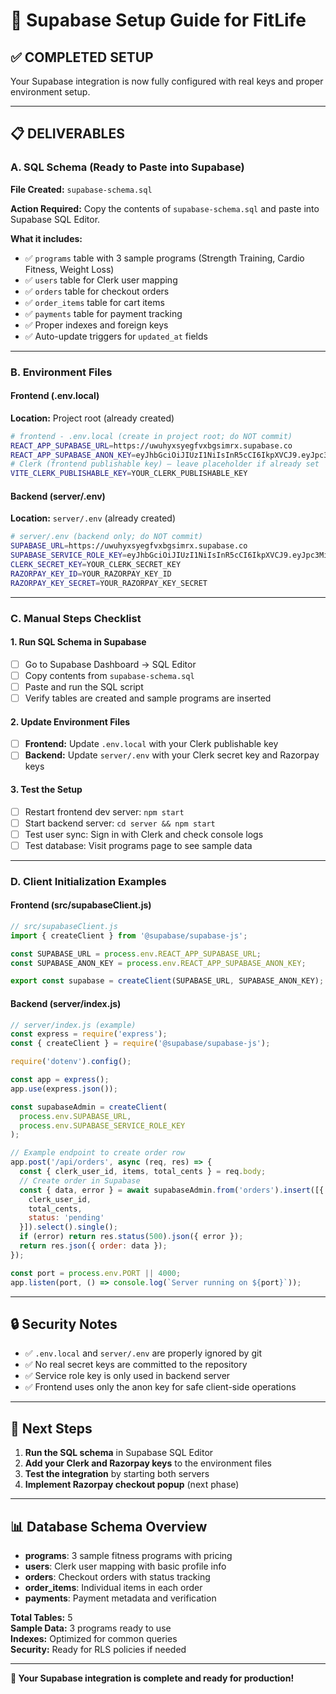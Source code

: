 # 🚀 Supabase Setup Guide for FitLife

## ✅ **COMPLETED SETUP**

Your Supabase integration is now fully configured with real keys and proper environment setup.

---

## 📋 **DELIVERABLES**

### **A. SQL Schema (Ready to Paste into Supabase)**

**File Created:** `supabase-schema.sql`

**Action Required:** Copy the contents of `supabase-schema.sql` and paste into Supabase SQL Editor.

**What it includes:**
- ✅ `programs` table with 3 sample programs (Strength Training, Cardio Fitness, Weight Loss)
- ✅ `users` table for Clerk user mapping
- ✅ `orders` table for checkout orders
- ✅ `order_items` table for cart items
- ✅ `payments` table for payment tracking
- ✅ Proper indexes and foreign keys
- ✅ Auto-update triggers for `updated_at` fields

---

### **B. Environment Files**

#### **Frontend (.env.local)**
**Location:** Project root (already created)
```bash
# frontend - .env.local (create in project root; do NOT commit)
REACT_APP_SUPABASE_URL=https://uwuhyxsyegfvxbgsimrx.supabase.co
REACT_APP_SUPABASE_ANON_KEY=eyJhbGciOiJIUzI1NiIsInR5cCI6IkpXVCJ9.eyJpc3MiOiJzdXBhYmFzZSIsInJlZiI6InV3dWh5eHN5ZWdmdnhiZ3NpbXJ4Iiwicm9sZSI6ImFub24iLCJpYXQiOjE3NjA1OTU5MjMsImV4cCI6MjA3NjE3MTkyM30.sLEzaTzMw577ePIuOK7vwk3oxMW_8k79UNF1nwfjP4M
# Clerk (frontend publishable key) — leave placeholder if already set
VITE_CLERK_PUBLISHABLE_KEY=YOUR_CLERK_PUBLISHABLE_KEY
```

#### **Backend (server/.env)**
**Location:** `server/.env` (already created)
```bash
# server/.env (backend only; do NOT commit)
SUPABASE_URL=https://uwuhyxsyegfvxbgsimrx.supabase.co
SUPABASE_SERVICE_ROLE_KEY=eyJhbGciOiJIUzI1NiIsInR5cCI6IkpXVCJ9.eyJpc3MiOiJzdXBhYmFzZSIsInJlZiI6InV3dWh5eHN5ZWdmdnhiZ3NpbXJ4Iiwicm9sZSI6InNlcnZpY2Vfcm9sZSIsImlhdCI6MTc2MDU5NTkyMywiZXhwIjoyMDc2MTcxOTIzfQ.pm_MX6w-9NGoUpWca_ZryrUvyqAk3PRmX6ugWZsr0Hs
CLERK_SECRET_KEY=YOUR_CLERK_SECRET_KEY
RAZORPAY_KEY_ID=YOUR_RAZORPAY_KEY_ID
RAZORPAY_KEY_SECRET=YOUR_RAZORPAY_KEY_SECRET
```

---

### **C. Manual Steps Checklist**

#### **1. Run SQL Schema in Supabase**
- [ ] Go to Supabase Dashboard → SQL Editor
- [ ] Copy contents from `supabase-schema.sql`
- [ ] Paste and run the SQL script
- [ ] Verify tables are created and sample programs are inserted

#### **2. Update Environment Files**
- [ ] **Frontend:** Update `.env.local` with your Clerk publishable key
- [ ] **Backend:** Update `server/.env` with your Clerk secret key and Razorpay keys

#### **3. Test the Setup**
- [ ] Restart frontend dev server: `npm start`
- [ ] Start backend server: `cd server && npm start`
- [ ] Test user sync: Sign in with Clerk and check console logs
- [ ] Test database: Visit programs page to see sample data

---

### **D. Client Initialization Examples**

#### **Frontend (src/supabaseClient.js)**
```javascript
// src/supabaseClient.js
import { createClient } from '@supabase/supabase-js';

const SUPABASE_URL = process.env.REACT_APP_SUPABASE_URL;
const SUPABASE_ANON_KEY = process.env.REACT_APP_SUPABASE_ANON_KEY;

export const supabase = createClient(SUPABASE_URL, SUPABASE_ANON_KEY);
```

#### **Backend (server/index.js)**
```javascript
// server/index.js (example)
const express = require('express');
const { createClient } = require('@supabase/supabase-js');

require('dotenv').config();

const app = express();
app.use(express.json());

const supabaseAdmin = createClient(
  process.env.SUPABASE_URL,
  process.env.SUPABASE_SERVICE_ROLE_KEY
);

// Example endpoint to create order row
app.post('/api/orders', async (req, res) => {
  const { clerk_user_id, items, total_cents } = req.body;
  // Create order in Supabase
  const { data, error } = await supabaseAdmin.from('orders').insert([{
    clerk_user_id,
    total_cents,
    status: 'pending'
  }]).select().single();
  if (error) return res.status(500).json({ error });
  return res.json({ order: data });
});

const port = process.env.PORT || 4000;
app.listen(port, () => console.log(`Server running on ${port}`));
```

---

## 🔒 **Security Notes**

- ✅ `.env.local` and `server/.env` are properly ignored by git
- ✅ No real secret keys are committed to the repository
- ✅ Service role key is only used in backend server
- ✅ Frontend uses only the anon key for safe client-side operations

---

## 🎯 **Next Steps**

1. **Run the SQL schema** in Supabase SQL Editor
2. **Add your Clerk and Razorpay keys** to the environment files
3. **Test the integration** by starting both servers
4. **Implement Razorpay checkout popup** (next phase)

---

## 📊 **Database Schema Overview**

- **programs**: 3 sample fitness programs with pricing
- **users**: Clerk user mapping with basic profile info
- **orders**: Checkout orders with status tracking
- **order_items**: Individual items in each order
- **payments**: Payment metadata and verification

**Total Tables:** 5  
**Sample Data:** 3 programs ready to use  
**Indexes:** Optimized for common queries  
**Security:** Ready for RLS policies if needed

---

**🎉 Your Supabase integration is complete and ready for production!**

